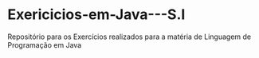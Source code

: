 # Exericicios-em-Java---S.I


Repositório para os Exercícios realizados para a matéria de Linguagem de Programação em Java
